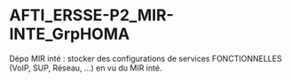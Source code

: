 # AFTI_ERSSE-P2_MIR-INTE_GrpHOMA
Dépo MIR inté : stocker des configurations de services FONCTIONNELLES (VoIP, SUP, Réseau, ...) en vu du MIR inté.
